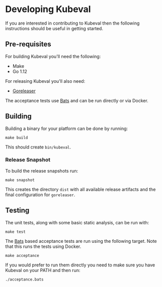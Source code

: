 # Developing Kubeval

If you are interested in contributing to Kubeval then the following instructions should
be useful in getting started.

## Pre-requisites

For building Kubeval you'll need the following:

* Make
* Go 1.12

For releasing Kubeval you'll also need:

* [Goreleaser](https://goreleaser.com/)

The acceptance tests use [Bats](https://github.com/nholuongut/bats) and can be run
directly or via Docker.


## Building

Building a binary for your platform can be done by running:

```
make build
```

This should create `bin/kubeval`.

### Release Snapshot

To build the release snapshots run:

```
make snapshot
```

This creates the directory `dist` with all available release artifacts and the final configuration for `goreleaser`.

## Testing

The unit tests, along with some basic static analysis, can be run with:

```
make test
```

The [Bats](https://github.com/nholuongut/bats) based acceptance tests
are run using the following target. Note that this runs the tests using Docker.

```
make acceptance
```

If you would prefer to run them directly you need to make sure you have Kubeval
on your PATH and then run:

```
./acceptance.bats
```

